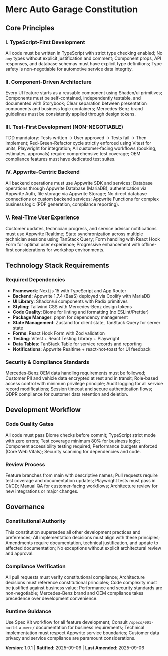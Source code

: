 # Merc Auto Garage Constitution

## Core Principles

### I. TypeScript-First Development

All code must be written in TypeScript with strict type checking enabled; No `any` types without explicit justification and comment; Component props, API responses, and database schemas must have explicit type definitions; Type safety is non-negotiable for automotive service data integrity.

### II. Component-Driven Architecture

Every UI feature starts as a reusable component using Shadcn/ui primitives; Components must be self-contained, independently testable, and documented with Storybook; Clear separation between presentation components and business logic containers; Mercedes-Benz brand guidelines must be consistently applied through design tokens.

### III. Test-First Development (NON-NEGOTIABLE)

TDD mandatory: Tests written → User approved → Tests fail → Then implement; Red-Green-Refactor cycle strictly enforced using Vitest for units, Playwright for integration; All customer-facing workflows (booking, estimates, approvals) require comprehensive test coverage; OEM compliance features must have dedicated test suites.

### IV. Appwrite-Centric Backend

All backend operations must use Appwrite SDK and services; Database operations through Appwrite Database (MariaDB), authentication via Appwrite Auth, file storage via Appwrite Storage; No direct database connections or custom backend services; Appwrite Functions for complex business logic (PDF generation, compliance reporting).

### V. Real-Time User Experience

Customer updates, technician progress, and service advisor notifications must use Appwrite Realtime; State synchronization across multiple technician sessions using TanStack Query; Form handling with React Hook Form for optimal user experience; Progressive enhancement with offline-first considerations for workshop environments.

## Technology Stack Requirements

### Required Dependencies

- **Framework**: Next.js 15 with TypeScript and App Router
- **Backend**: Appwrite 1.7.4 (BaaS) deployed via Coolify with MariaDB
- **UI Library**: Shadcn/ui components with Radix primitives
- **Styling**: Tailwind CSS with Mercedes-Benz design tokens
- **Code Quality**: Biome for linting and formatting (no ESLint/Prettier)
- **Package Manager**: pnpm for dependency management
- **State Management**: Zustand for client state, TanStack Query for server state
- **Forms**: React Hook Form with Zod validation
- **Testing**: Vitest + React Testing Library + Playwright
- **Data Tables**: TanStack Table for service records and reporting
- **Notifications**: Appwrite Realtime + react-hot-toast for UI feedback

### Security & Compliance Standards

Mercedes-Benz OEM data handling requirements must be followed; Customer PII and vehicle data encrypted at rest and in transit; Role-based access control with minimum privilege principle; Audit logging for all service record modifications; Session timeout and secure authentication flows; GDPR compliance for customer data retention and deletion.

## Development Workflow

### Code Quality Gates

All code must pass Biome checks before commit; TypeScript strict mode with zero errors; Test coverage minimum 80% for business logic; Component accessibility testing required; Performance budgets enforced (Core Web Vitals); Security scanning for dependencies and code.

### Review Process

Feature branches from main with descriptive names; Pull requests require test coverage and documentation updates; Playwright tests must pass in CI/CD; Manual QA for customer-facing workflows; Architecture review for new integrations or major changes.

## Governance

### Constitutional Authority

This constitution supersedes all other development practices and preferences; All implementation decisions must align with these principles; Amendments require documentation, technical justification, and update to affected documentation; No exceptions without explicit architectural review and approval.

### Compliance Verification

All pull requests must verify constitutional compliance; Architecture decisions must reference constitutional principles; Code complexity must be justified against business value; Performance and security standards are non-negotiable; Mercedes-Benz brand and OEM compliance takes precedence over development convenience.

### Runtime Guidance

Use Spec Kit workflow for all feature development; Consult `/specs/001-build-a-merc/` documentation for business requirements; Technical implementation must respect Appwrite service boundaries; Customer data privacy and service compliance are paramount considerations.

**Version**: 1.0.1 | **Ratified**: 2025-09-06 | **Last Amended**: 2025-09-06

